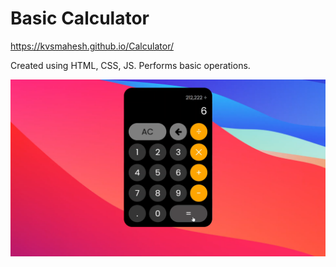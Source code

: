 # Basic Calculator

https://kvsmahesh.github.io/Calculator/

Created using HTML, CSS, JS.
Performs basic operations.

![](ss.png)
